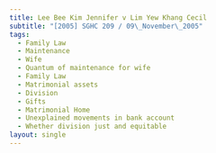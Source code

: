 ```yaml
---
title: Lee Bee Kim Jennifer v Lim Yew Khang Cecil
subtitle: "[2005] SGHC 209 / 09\_November\_2005"
tags:
  - Family Law
  - Maintenance
  - Wife
  - Quantum of maintenance for wife
  - Family Law
  - Matrimonial assets
  - Division
  - Gifts
  - Matrimonial Home
  - Unexplained movements in bank account
  - Whether division just and equitable
layout: single
---
```


